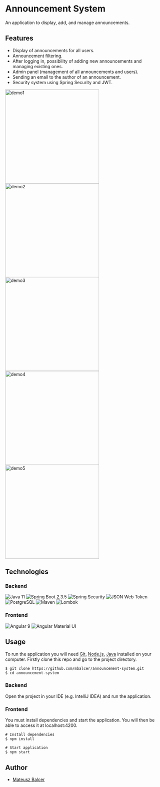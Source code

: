 # Announcement System
An application to display, add, and manage announcements.

## Features
- Display of announcements for all users.
- Announcement filtering.
- After logging in, possibility of adding new announcements and managing existing ones.
- Admin panel (management of all announcements and users).
- Sending an email to the author of an announcement.
- Security system using Spring Security and JWT.
<p>
<img src="https://i.imgur.com/iuLdovY.png" alt="demo1" width="300"/>
<img src="https://i.imgur.com/N8NyjYJ.png" alt="demo2" width="300"/>
<img src="https://i.imgur.com/WRoRUZP.png" alt="demo3" width="300"/>
<img src="https://i.imgur.com/5uIKhj6.png" alt="demo4" width="300"/>
<img src="https://i.imgur.com/5Qj5ck3.png" alt="demo5" width="300"/>
</p>

## Technologies
### Backend
<p>
<img alt='Java 11' src='https://img.shields.io/badge/-Java%2011-e48620?logo=java&logoColor=white&style=plastic' />
<img alt='Spring Boot 2.3.5' src='https://img.shields.io/badge/-Spring%20Boot%202.3.5-6db33f?logo=spring&logoColor=white&style=plastic' />
<img alt='Spring Security' src='https://img.shields.io/badge/-Spring%20Security-6db33f?logo=Spring%20Security&logoColor=white&style=plastic' />
<img alt='JSON Web Token' src='https://img.shields.io/badge/-JSON Web Token-02b3e9?logo=&logoColor=white&style=plastic' />
<img alt='PostgreSQL' src='https://img.shields.io/badge/-PostgreSQL-31648d?logo=PostgreSQL&logoColor=white&style=plastic' />
<img alt='Maven' src='https://img.shields.io/badge/-Maven-C71A36?logo=Apache%20Maven&logoColor=white&style=plastic' />
<img alt='Lombok' src='https://img.shields.io/badge/-Lombok-C90023?logo=&logoColor=white&style=plastic' />
</p>

### Frontend
<p>
  <img alt='Angular 9' src='https://img.shields.io/badge/-Angular%209-d60e2f?logo=angular&logoColor=white&style=plastic' />
  <img alt='Angular Material UI' src='https://img.shields.io/badge/-Angular%20Material%20UI-F7A225?logo=&logoColor=white&style=plastic' />
</p>


## Usage
To run the application you will need <a href="https://git-scm.com/">Git</a>, <a href="https://nodejs.org/en/download/">Node.js</a>, <a href="https://www.oracle.com/java/technologies/javase-downloads.html">Java</a> installed on your computer.
Firstly clone this repo and go to the project directory.
```shell
$ git clone https://github.com/mbalcer/announcement-system.git
$ cd announcement-system
```

### Backend
Open the project in your IDE (e.g. IntelliJ IDEA) and run the application.

### Frontend
You must install dependencies and start the application. You will then be able to access it at localhost:4200.

```shell
# Install dependencies
$ npm install

# Start application
$ npm start
```

## Author
- <a href="https://github.com/mbalcer"> Mateusz Balcer </a>
